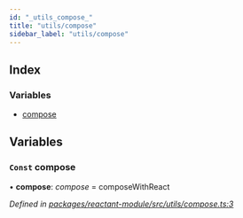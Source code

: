 ```yaml
---
id: "_utils_compose_"
title: "utils/compose"
sidebar_label: "utils/compose"
---
```


## Index

### Variables

* [compose](_utils_compose_.md#const-compose)

## Variables

### `Const` compose

• **compose**: *compose* = composeWithReact

*Defined in [packages/reactant-module/src/utils/compose.ts:3](https://github.com/unadlib/reactant/blob/a019d587/packages/reactant-module/src/utils/compose.ts#L3)*
